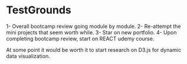 # TestGrounds

1- Overall bootcamp review going module by module.
2- Re-attempt the mini projects that seem worth while.
3- Star on new portfolio.
4- Upon completing bootcamp review, start on REACT udemy course. 

At some point it would be worth it to start research on D3.js for dynamic data visualization. 